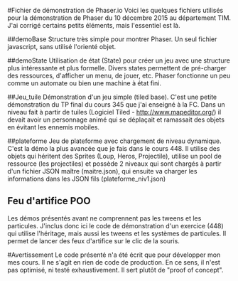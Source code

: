 #Fichier de démonstration de Phaser.io
Voici les quelques fichiers utilisés pour la démonstration de Phaser du 10 décembre 2015 au département TIM. J'ai corrigé certains petits éléments,
mais l'essentiel est là. 

##demoBase
Structure très simple pour montrer Phaser. Un seul fichier javascript, sans utilisé l'orienté objet.

##demoState
Utilisation de état (State) pour créer un jeu avec une structure plus intéressante et plus formelle. Divers states permettent de pré-charger des
ressources, d'afficher un menu, de jouer, etc. Phaser fonctionne un peu comme un automate ou bien une machine à état fini.

##Jeu_tuile
Démonstration d'un jeu simple (tiled base). C'est une petite démonstration du TP final du cours 345 que j'ai enseigné à la FC. Dans un niveau fait à partir
de tuiles (Logiciel Tiled - http://www.mapeditor.org/) il devait avoir un personnage animé qui se déplaçait et ramassait des objets en évitant les ennemis mobiles.
 

##plateforme
Jeu de plateforme avec chargement de niveau dynamique. C'est la démo la plus avancée que je fais dans le cours 448. Il utilise des objets qui
héritent des Sprites (Loup, Heros, Projectile), utilise un pool de ressource (les projectiles) et possède 2 niveaux qui sont chargés à partir d'un fichier JSON
maître (maitre.json), qui ensuite va charger les informations dans les JSON fils (plateforme_niv1.json)

## Feu d'artifice POO
Les démos présentés avant ne comprennent pas les tweens et les particules. J'inclus donc ici le code de démonstration d'un exercice (448) qui
utilise l'héritage, mais aussi les tweens et les systèmes de particules. Il permet de lancer des feux d'artifice sur le clic de la souris.


#Avertissement
Le code présenté n'a été écrit que pour développer mon mes cours. Il ne s'agit en rien de code de production. En ce sens, il n'est pas optimisé, ni 
testé exhaustivement. Il sert plutôt de "proof of concept".
